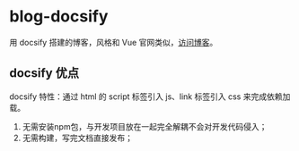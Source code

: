 # blog-docsify

用 docsify 搭建的博客，风格和 Vue 官网类似，[访问博客](https://wenf.top/blog-docsify/)。

## docsify 优点

docsify 特性：通过 html 的 script 标签引入 js、link 标签引入 css 来完成依赖加载。

1. 无需安装npm包，与开发项目放在一起完全解耦不会对开发代码侵入；
2. 无需构建，写完文档直接发布；